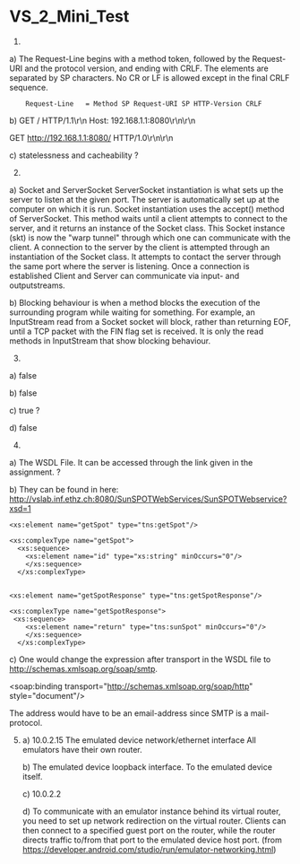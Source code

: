 # VS_2_Mini_Test

1. 

a)
The Request-Line begins with a method token, followed by the Request-URI and the protocol version, and ending with CRLF. The elements are separated by SP characters. No CR or LF is allowed except in the final CRLF sequence.

        Request-Line   = Method SP Request-URI SP HTTP-Version CRLF
   
   b)
GET / HTTP/1.1\r\n
Host: 192.168.1.1:8080\r\n\r\n

GET http://192.168.1.1:8080/ HTTP/1.0\r\n\r\n


   c)
statelessness and cacheability ?

2. 

a) 
Socket and ServerSocket
ServerSocket instantiation is what sets up the server to listen at the given port. The server is automatically set up at the computer on which it is run. Socket instantiation uses the accept() method of ServerSocket. This method waits until a client attempts to connect to the server, and it returns an instance of the Socket class. This Socket instance (skt) is now the "warp tunnel" through which one can communicate with the client. A connection to the server by the client is attempted through an instantiation of the Socket class. It attempts to contact the server through the same port where the server is listening. Once a connection is established Client and Server can communicate via input- and outputstreams.

   b)
Blocking behaviour is when a method blocks the execution of the surrounding program while waiting for something. For example, an InputStream read from a Socket socket will block, rather than returning EOF, until a TCP packet with the FIN flag set is received. It is only the read methods in InputStream that show blocking behaviour.


3. 

a)
false
  
   b)
false

   c)
true ?

   d)
false


4. 

a)
The WSDL File. It can be accessed through the link given in the assignment. ?

   b)
They can be found in here: http://vslab.inf.ethz.ch:8080/SunSPOTWebServices/SunSPOTWebservice?xsd=1

```
<xs:element name="getSpot" type="tns:getSpot"/>

<xs:complexType name="getSpot">
  <xs:sequence>
    <xs:element name="id" type="xs:string" minOccurs="0"/>
    </xs:sequence>
  </xs:complexType>


<xs:element name="getSpotResponse" type="tns:getSpotResponse"/>

<xs:complexType name="getSpotResponse">
 <xs:sequence>
    <xs:element name="return" type="tns:sunSpot" minOccurs="0"/>
    </xs:sequence>
  </xs:complexType>
```
   c)
One would change the expression after transport in the WSDL file to http://schemas.xmlsoap.org/soap/smtp.

<soap:binding transport="http://schemas.xmlsoap.org/soap/http" style="document"/>

The address would have to be an email-address since SMTP is a mail-protocol.


5.
   a)
10.0.2.15	The emulated device network/ethernet interface
All emulators have their own router. 

   b)
The emulated device loopback interface.
To the emulated device itself.

   c)
10.0.2.2

   d)
To communicate with an emulator instance behind its virtual router, you need to set up network redirection on the virtual router. Clients can then connect to a specified guest port on the router, while the router directs traffic to/from that port to the emulated device host port.
(from https://developer.android.com/studio/run/emulator-networking.html)

